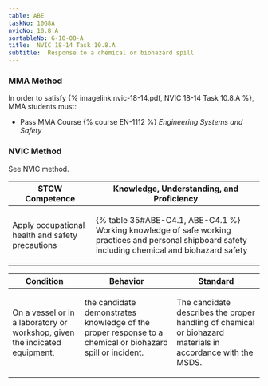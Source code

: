 ```yaml
---
table: ABE
taskNo: 10G8A
nvicNo: 10.8.A 
sortableNo: G-10-08-A
title:  NVIC 18-14 Task 10.8.A
subtitle:  Response to a chemical or biohazard spill
---
```



### MMA Method

In order to satisfy  {% imagelink nvic-18-14.pdf, NVIC 18-14 Task 10.8.A %}, MMA students must:

* Pass MMA Course {% course EN-1112 %}  *Engineering Systems and Safety*


### NVIC Method

<a onclick="togglevisibility('nvic_methods')" >See NVIC method.</a>

<div id='nvic_methods' class='hide'>

<table>
<thead>
<tr>
<th class='forty'> STCW Competence </th>
<th class='sixty'> Knowledge, Understanding, and Proficiency </th>
</tr>
</thead>




<tbody>
<tr><td markdown='1'>

Apply occupational health and safety precautions

</td><td markdown='1'>

{% table 35#ABE-C4.1, ABE-C4.1 %} Working knowledge of safe working practices and personal shipboard safety including chemical and biohazard safety

</td></tr>


</tbody>
</table>


<table>
<thead>
<tr><th class='twenty'>  Condition </th><th class='twenty'> Behavior </th><th  class='sixty'>Standard </th></tr>
</thead>
<tbody >



<tr><td markdown='1'>

On a vessel or in a laboratory or workshop, given the indicated equipment,

</td><td markdown='1'>

the candidate demonstrates knowledge of the proper response to a chemical or biohazard spill or incident.

<br>

<div class="tooltip" markdown='1'>



</div>


</td><td markdown='1'>

The candidate describes the proper handling of chemical or biohazard materials in accordance with the MSDS. 

</td></tr>
</tbody>
</table>
</div>
